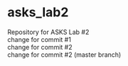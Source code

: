 # asks_lab2
Repository for ASKS Lab #2  
change for commit #1  
change for commit #2  
change for commit #2 (master branch)  

